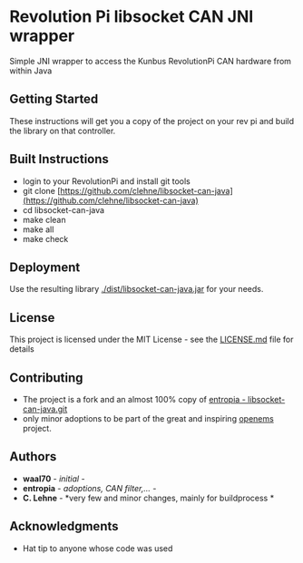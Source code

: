# Revolution Pi libsocket CAN JNI wrapper

Simple JNI wrapper to access the Kunbus RevolutionPi CAN hardware from within Java  

## Getting Started

These instructions will get you a copy of the project on your rev pi and build the library on that controller.

## Built Instructions

* login to your RevolutionPi and install git tools
* git clone [https://github.com/clehne/libsocket-can-java](https://github.com/clehne/libsocket-can-java)
* cd libsocket-can-java  
* make clean
* make all
* make check

## Deployment

Use the resulting library [./dist/libsocket-can-java.jar](./dist/libsocket-can-java.jar) for your needs.

## License

This project is licensed under the MIT License - see the [LICENSE.md](LICENSE.md) file for details

## Contributing

* The project is a fork and an almost 100% copy of [entropia - libsocket-can-java.git](https://github.com/entropia/libsocket-can-java.git)
* only minor adoptions to be part of the great and inspiring [openems](https://openems.io/) project. 

## Authors

* **waal70** - *initial* - 
* **entropia** - *adoptions, CAN filter,...* - 
* **C. Lehne** - *very few and minor changes, mainly for buildprocess *


## Acknowledgments

* Hat tip to anyone whose code was used
